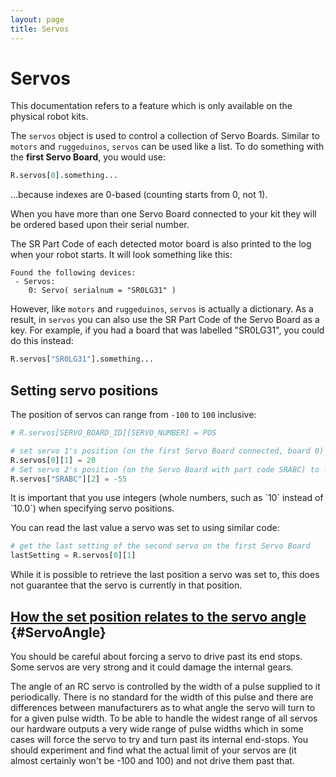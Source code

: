 ```yaml
---
layout: page
title: Servos
---
```


Servos
======

<div class="info">
This documentation refers to a feature which is only available on the physical robot kits.
</div>

The `servos` object is used to control a collection of Servo Boards.
Similar to `motors` and `ruggeduinos`, `servos` can be used like a list.
To do something with the **first Servo Board**, you would use:

~~~~~ python
R.servos[0].something...
~~~~~

...because indexes are 0-based (counting starts from 0, not 1).

When you have more than one Servo Board connected to your kit
they will be ordered based upon their serial number.

The SR Part Code of each detected motor board is also printed to the log when your robot starts.
It will look something like this:

~~~~~ not-code
Found the following devices:
 - Servos:
    0: Servo( serialnum = "SR0LG31" )
~~~~~


However, like `motors` and `ruggeduinos`, `servos` is actually a dictionary.
As a result, in `servos` you can also use the SR Part Code of the Servo Board as a key.
For example, if you had a board that was labelled "SR0LG31",
you could do this instead:

~~~~~ python
R.servos["SR0LG31"].something...
~~~~~

Setting servo positions
-----------------------

The position of servos can range from `-100` to `100` inclusive:

~~~~~ python
# R.servos[SERVO_BOARD_ID][SERVO_NUMBER] = POS

# set servo 1's position (on the first Servo Board connected, board 0) to 20
R.servos[0][1] = 20
# Set servo 2's position (on the Servo Board with part code SRABC) to -55
R.servos["SRABC"][2] = -55
~~~~~

<div class="warning" markdown="1">
It is important that you use integers (whole numbers, such as `10` instead of
`10.0`) when specifying servo positions.
</div>

You can read the last value a servo was set to using similar code:

~~~~~ python
# get the last setting of the second servo on the first Servo Board
lastSetting = R.servos[0][1]
~~~~~

<div class="info" markdown="1">
While it is possible to retrieve the last position a servo was set to,
this does not guarantee that the servo is currently in that position.
</div>

[How the set position relates to the servo angle](#ServoAngle) {#ServoAngle}
-----------------------------------------------

<div class="warning">
You should be careful about forcing a servo to drive past its end stops.
Some servos are very strong and it could damage the internal gears.
</div>

The angle of an RC servo is controlled by the width of a pulse supplied to it periodically.
There is no standard for the width of this pulse and there are differences between manufacturers as to what angle the servo will turn to for a given pulse width.
To be able to handle the widest range of all servos our hardware outputs a very wide range of pulse widths which in some cases will force the servo to try and turn past its internal end-stops.
You should experiment and find what the actual limit of your servos are (it almost certainly won't be -100 and 100) and not drive them past that.
